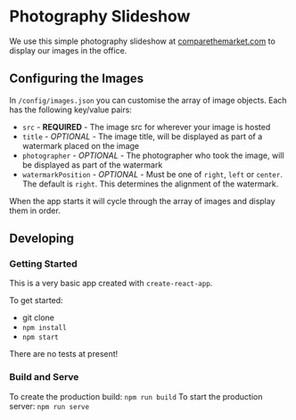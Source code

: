 # Photography Slideshow

We use this simple photography slideshow at [comparethemarket.com](https://github.com/ComparetheMarket) to display our images in the office.

## Configuring the Images

In `/config/images.json` you can customise the array of image objects. Each has the following key/value pairs:

- `src` - **REQUIRED** - The image src for wherever your image is hosted
- `title` - *OPTIONAL* - The image title, will be displayed as part of a watermark placed on the image
- `photographer` - *OPTIONAL* - The photographer who took the image, will be displayed as part of the watermark
- `watermarkPosition` - *OPTIONAL* - Must be one of `right`, `left` or `center`. The default is `right`. This determines the alignment of the watermark.

When the app starts it will cycle through the array of images and display them in order.

## Developing

### Getting Started

This is a very basic app created with `create-react-app`.

To get started:

- git clone
- `npm install`
- `npm start`

There are no tests at present!

### Build and Serve

To create the production build: `npm run build`
To start the production server: `npm run serve`